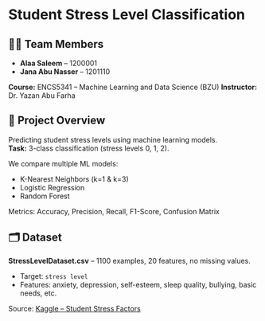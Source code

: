 ﻿# Student Stress Level Classification

## 👩‍💻 Team Members
- **Alaa Saleem** – 1200001  
- **Jana Abu Nasser** – 1201110  

**Course:** ENCS5341 – Machine Learning and Data Science (BZU)
**Instructor:** Dr. Yazan Abu Farha   


## 🎯 Project Overview
Predicting student stress levels using machine learning models.  
**Task:** 3-class classification (stress levels 0, 1, 2).  

We compare multiple ML models:
- K-Nearest Neighbors (k=1 & k=3)
- Logistic Regression
- Random Forest 

Metrics: Accuracy, Precision, Recall, F1-Score, Confusion Matrix


## 🗂 Dataset
**StressLevelDataset.csv** – 1100 examples, 20 features, no missing values.  

- Target: `stress level`   
- Features: anxiety, depression, self-esteem, sleep quality, bullying, basic needs, etc.  

Source: [Kaggle – Student Stress Factors](https://www.kaggle.com/datasets)  

